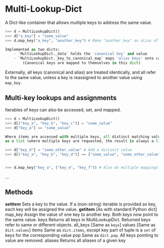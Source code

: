 # Multi-Lookup-Dict

A Dict-like container that allows multiple keys to address the same value.

```python
>>> d = MultiLookupDict()
>>> d["a_key"] = "some_value"
>>> d.map_key("a_key", "another_key") # Make "another_key" an alias of "a_key"

Implemented as two dicts:
    - `MultiLookupDict._data` holds the 'canonical key' and value
    - `MultiLookupDict._key_to_canonical_map` maps 'alias keys' onto canonical keys.
        (Canonical keys are mapped to themselves in this dict)
```
Externally, all keys (canonical and alias) are treated identically,
and all refer to the same value, unless a key is reassigned to another value using `map_key`.


Multi-key lookups and assignments
---------------------------------

Iterables of keys can also be accessed, set, and mapped.

```python
>>> d = MultiLookupDict()
>>> d[("key_a", "key_b", "key_c")] = "some_value"
>>> d["key_a"] == "some_value"

Where items are accessed with multiple keys, all distinct matching values are returned
as a list (where multiple keys are requested, the result is always a list, for consistency)

>>> d["key_d"] = "some_other_value" # Add a distinct value
>>> d[("key_a", "key_b", "key_d")] == ["some_value", "some_other_value"]


>>> d.map_key("key_a", ("key_e", "key_f")) # Also do multiple mappings
```

...

Methods
-------

__setitem__
    Sets a key to the value. If a (non-string) iterable is provided
    as key, each key will be assigned the value.
__getitem__
    [As with standard Python dict]
map_key
    Assign the value of one key to another key. Both keys
    now point to the same value.
keys
    Returns all keys in MultiLookupDict. Returned keys refer to same or different objects.
all_keys
    [Same as `keys`]
values
    [Same as `dict.values`]
items
    Same as `dict.items`, except key part of tuple is a `set` of keys for the corresponding value
pop
    Same as `dict.pop`. All keys pointing to value are removed.
aliases
    Returns all aliases of a given key